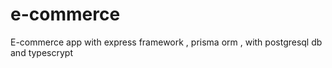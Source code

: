 # e-commerce
E-commerce app with express framework ,  prisma orm  , with postgresql db and typescrypt
